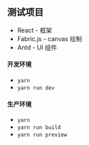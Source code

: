 ## 测试项目

- React - 框架
- Fabric.js - canvas 绘制
- Antd - UI 组件

#### 开发环境

- `yarn`
- `yarn run dev`

#### 生产环境

- `yarn`
- `yarn run build`
- `yarn run preview`
